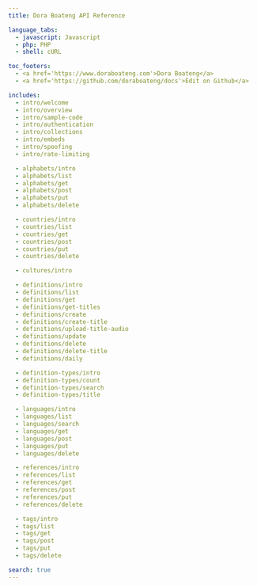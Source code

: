 ```yaml
---
title: Dora Boateng API Reference

language_tabs:
  - javascript: Javascript
  - php: PHP
  - shell: cURL

toc_footers:
  - <a href='https://www.doraboateng.com'>Dora Boateng</a>
  - <a href='https://github.com/doraboateng/docs'>Edit on Github</a>

includes:
  - intro/welcome
  - intro/overview
  - intro/sample-code
  - intro/authentication
  - intro/collections
  - intro/embeds
  - intro/spoofing
  - intro/rate-limiting

  - alphabets/intro
  - alphabets/list
  - alphabets/get
  - alphabets/post
  - alphabets/put
  - alphabets/delete

  - countries/intro
  - countries/list
  - countries/get
  - countries/post
  - countries/put
  - countries/delete

  - cultures/intro

  - definitions/intro
  - definitions/list
  - definitions/get
  - definitions/get-titles
  - definitions/create
  - definitions/create-title
  - definitions/upload-title-audio
  - definitions/update
  - definitions/delete
  - definitions/delete-title
  - definitions/daily

  - definition-types/intro
  - definition-types/count
  - definition-types/search
  - definition-types/title

  - languages/intro
  - languages/list
  - languages/search
  - languages/get
  - languages/post
  - languages/put
  - languages/delete

  - references/intro
  - references/list
  - references/get
  - references/post
  - references/put
  - references/delete

  - tags/intro
  - tags/list
  - tags/get
  - tags/post
  - tags/put
  - tags/delete

search: true
---
```


